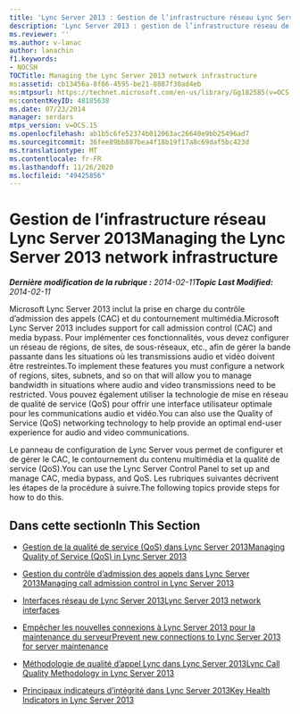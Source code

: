 ```yaml
---
title: 'Lync Server 2013 : Gestion de l’infrastructure réseau Lync Server 2013'
description: 'Lync Server 2013 : gestion de l’infrastructure réseau de Lync Server 2013.'
ms.reviewer: ''
ms.author: v-lanac
author: lanachin
f1.keywords:
- NOCSH
TOCTitle: Managing the Lync Server 2013 network infrastructure
ms:assetid: cb13456a-8f66-4595-be21-8887f30ad4eb
ms:mtpsurl: https://technet.microsoft.com/en-us/library/Gg182585(v=OCS.15)
ms:contentKeyID: 48185638
ms.date: 07/23/2014
manager: serdars
mtps_version: v=OCS.15
ms.openlocfilehash: ab1b5c6fe52374b012063ac26640e9bb25496ad7
ms.sourcegitcommit: 36fee89bb887bea4f18b19f17a8c69daf5bc423d
ms.translationtype: MT
ms.contentlocale: fr-FR
ms.lasthandoff: 11/26/2020
ms.locfileid: "49425856"
---
```

# <a name="managing-the-lync-server-2013-network-infrastructure"></a><span data-ttu-id="6f423-103">Gestion de l’infrastructure réseau Lync Server 2013</span><span class="sxs-lookup"><span data-stu-id="6f423-103">Managing the Lync Server 2013 network infrastructure</span></span>

<div data-xmlns="http://www.w3.org/1999/xhtml">

<div class="topic" data-xmlns="http://www.w3.org/1999/xhtml" data-msxsl="urn:schemas-microsoft-com:xslt" data-cs="https://msdn.microsoft.com/">

<div data-asp="https://msdn2.microsoft.com/asp">



</div>

<div id="mainSection">

<div id="mainBody"><span data-ttu-id="6f423-104">

<span> </span></span><span class="sxs-lookup"><span data-stu-id="6f423-104">

<span> </span></span></span>

<span data-ttu-id="6f423-105">_**Dernière modification de la rubrique :** 2014-02-11_</span><span class="sxs-lookup"><span data-stu-id="6f423-105">_**Topic Last Modified:** 2014-02-11_</span></span>

<span data-ttu-id="6f423-106">Microsoft Lync Server 2013 inclut la prise en charge du contrôle d’admission des appels (CAC) et du contournement multimédia.</span><span class="sxs-lookup"><span data-stu-id="6f423-106">Microsoft Lync Server 2013 includes support for call admission control (CAC) and media bypass.</span></span> <span data-ttu-id="6f423-107">Pour implémenter ces fonctionnalités, vous devez configurer un réseau de régions, de sites, de sous-réseaux, etc., afin de gérer la bande passante dans les situations où les transmissions audio et vidéo doivent être restreintes.</span><span class="sxs-lookup"><span data-stu-id="6f423-107">To implement these features you must configure a network of regions, sites, subnets, and so on that will allow you to manage bandwidth in situations where audio and video transmissions need to be restricted.</span></span> <span data-ttu-id="6f423-108">Vous pouvez également utiliser la technologie de mise en réseau de qualité de service (QoS) pour offrir une interface utilisateur optimale pour les communications audio et vidéo.</span><span class="sxs-lookup"><span data-stu-id="6f423-108">You can also use the Quality of Service (QoS) networking technology to help provide an optimal end-user experience for audio and video communications.</span></span>

<span data-ttu-id="6f423-109">Le panneau de configuration de Lync Server vous permet de configurer et de gérer le CAC, le contournement du contenu multimédia et la qualité de service (QoS).</span><span class="sxs-lookup"><span data-stu-id="6f423-109">You can use the Lync Server Control Panel to set up and manage CAC, media bypass, and QoS.</span></span> <span data-ttu-id="6f423-110">Les rubriques suivantes décrivent les étapes de la procédure à suivre.</span><span class="sxs-lookup"><span data-stu-id="6f423-110">The following topics provide steps for how to do this.</span></span>

<div>

## <a name="in-this-section"></a><span data-ttu-id="6f423-111">Dans cette section</span><span class="sxs-lookup"><span data-stu-id="6f423-111">In This Section</span></span>

  - [<span data-ttu-id="6f423-112">Gestion de la qualité de service (QoS) dans Lync Server 2013</span><span class="sxs-lookup"><span data-stu-id="6f423-112">Managing Quality of Service (QoS) in Lync Server 2013</span></span>](lync-server-2013-managing-quality-of-service-qos.md)

  - [<span data-ttu-id="6f423-113">Gestion du contrôle d’admission des appels dans Lync Server 2013</span><span class="sxs-lookup"><span data-stu-id="6f423-113">Managing call admission control in Lync Server 2013</span></span>](lync-server-2013-managing-call-admission-control.md)

  - [<span data-ttu-id="6f423-114">Interfaces réseau de Lync Server 2013</span><span class="sxs-lookup"><span data-stu-id="6f423-114">Lync Server 2013 network interfaces</span></span>](lync-server-2013-lync-server-network-interfaces.md)

  - [<span data-ttu-id="6f423-115">Empêcher les nouvelles connexions à Lync Server 2013 pour la maintenance du serveur</span><span class="sxs-lookup"><span data-stu-id="6f423-115">Prevent new connections to Lync Server 2013 for server maintenance</span></span>](lync-server-2013-prevent-new-connections-to-lync-server-for-server-maintenance.md)

  - [<span data-ttu-id="6f423-116">Méthodologie de qualité d’appel Lync dans Lync Server 2013</span><span class="sxs-lookup"><span data-stu-id="6f423-116">Lync Call Quality Methodology in Lync Server 2013</span></span>](lync-server-2013-poster-lync-call-quality-methodology.md)

  - [<span data-ttu-id="6f423-117">Principaux indicateurs d’intégrité dans Lync Server 2013</span><span class="sxs-lookup"><span data-stu-id="6f423-117">Key Health Indicators in Lync Server 2013</span></span>](lync-server-2013-poster-key-health-indicators.md)

<span data-ttu-id="6f423-118"></div>

</div>

<span> </span>

</div>

</div>

</span><span class="sxs-lookup"><span data-stu-id="6f423-118"></div>

</div>

<span> </span>

</div>

</div>

</span></span></div>


